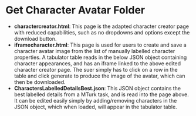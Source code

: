 # Get Character Avatar Folder
* **charactercreator.html**: This page is the adapted character creator page with reduced capabilities, such as no dropdowns and options except the download button.
* **iframecharacter.html**: This page is used for users to create and save a character avatar image from the list of manually labelled character properties. A tabulator table reads in the below JSON object containing character appearances, and has an iframe linked to the above edited character creator page. The suer simply has to click on a row in the table and click generate to produce the image of the avatar, which can then be downloaded.
* **CharactersLabelledDetailsBest.json**: This JSON object contains the best labelled details from a MTurk task, and is read into the page above. It can be edited easily simply by adding/removing characters in the JSON object, which when loaded, will appear in the tabulator table.